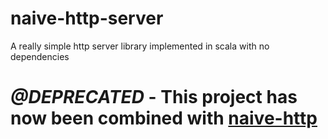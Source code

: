 naive-http-server
=================
A really simple http server library implemented in scala with no dependencies

*@DEPRECATED* - This project has now been combined with [naive-http](https://github.com/timt/naive-http)
======================